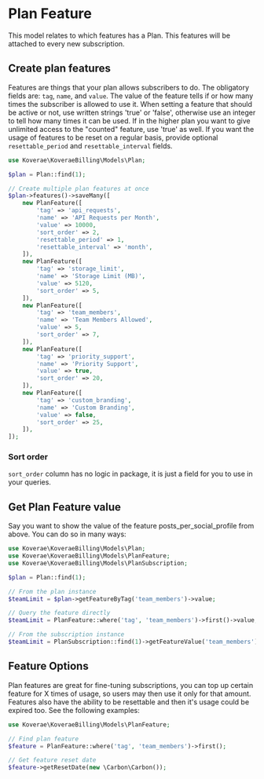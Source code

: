 # Plan Feature

This model relates to which features has a Plan. This features will be attached to every new subscription.

## Create plan features
Features are things that your plan allows subscribers to do. The obligatory fields are: `tag`, `name`, and `value`. The value of the feature tells if or how many times the subscriber is allowed to use it. When setting a feature that should be active or not, use written strings 'true' or 'false', otherwise use an integer to tell how many times it can be used. If in the higher plan you want to give unlimited access to the "counted" feature, use 'true' as well. If you want the usage of features to be reset on a regular basis, provide optional `resettable_period` and `resettable_interval` fields.

```php
use Koverae\KoveraeBilling\Models\Plan;

$plan = Plan::find(1);

// Create multiple plan features at once
$plan->features()->saveMany([
    new PlanFeature([
        'tag' => 'api_requests',
        'name' => 'API Requests per Month',
        'value' => 10000,
        'sort_order' => 2,
        'resettable_period' => 1,
        'resettable_interval' => 'month',
    ]),
    new PlanFeature([
        'tag' => 'storage_limit',
        'name' => 'Storage Limit (MB)',
        'value' => 5120,
        'sort_order' => 5,
    ]),
    new PlanFeature([
        'tag' => 'team_members',
        'name' => 'Team Members Allowed',
        'value' => 5,
        'sort_order' => 7,
    ]),
    new PlanFeature([
        'tag' => 'priority_support',
        'name' => 'Priority Support',
        'value' => true,
        'sort_order' => 20,
    ]),
    new PlanFeature([
        'tag' => 'custom_branding',
        'name' => 'Custom Branding',
        'value' => false,
        'sort_order' => 25,
    ]),
]);
```

### Sort order
`sort_order` column has no logic in package, it is just a field for you to use in your queries.

## Get Plan Feature value
Say you want to show the value of the feature posts_per_social_profile from above. You can do so in many ways:

```php
use Koverae\KoveraeBilling\Models\Plan;
use Koverae\KoveraeBilling\Models\PlanFeature;
use Koverae\KoveraeBilling\Models\PlanSubscription;

$plan = Plan::find(1);

// From the plan instance
$teamLimit = $plan->getFeatureByTag('team_members')->value;

// Query the feature directly
$teamLimit = PlanFeature::where('tag', 'team_members')->first()->value;

// From the subscription instance
$teamLimit = PlanSubscription::find(1)->getFeatureValue('team_members');
```

## Feature Options
Plan features are great for fine-tuning subscriptions, you can top up certain feature for X times of usage, so users may then use it only for that amount. Features also have the ability to be resettable and then it's usage could be expired too. See the following examples:

```php
use Koverae\KoveraeBilling\Models\PlanFeature;

// Find plan feature
$feature = PlanFeature::where('tag', 'team_members')->first();

// Get feature reset date
$feature->getResetDate(new \Carbon\Carbon());
```
